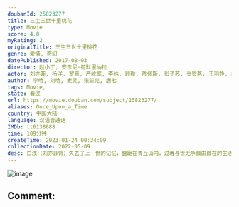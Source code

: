 ```yaml
---
doubanId: 25823277
title: 三生三世十里桃花
type: Movie
score: 4.0
myRating: 2
originalTitle: 三生三世十里桃花
genre: 爱情, 奇幻
datePublished: 2017-08-03
director: 赵小丁, 安东尼·拉默里纳拉
actor: 刘亦菲, 杨洋, 罗晋, 严屹宽, 李纯, 顾璇, 陈佩斯, 彭子苏, 张贺茗, 王羽铮, 塔拉, 陈星旭, 张雅钦, 张冉怡, 董文腾, 青琳昊
author: 李晗, 刘晗, 麦灵, 张亚亮, 唐七
tags: Movie, 
state: 看过
url: https://movie.douban.com/subject/25823277/
aliases: Once_Upon_a_Time
country: 中国大陆
language: 汉语普通话
IMDb: tt6138688
time: 109分钟
createTime: 2023-01-24 00:34:09
collectionDate: 2022-05-09
desc: 白浅（刘亦菲饰）失去了上一世的记忆，盘踞在青丘山内，过着与世无争自由自在的生活。在东海盛宴上，白浅遇见了带着天孙阿离（彭子苏饰）的天族太子夜华（杨洋饰），实际上，两人之间早就定下了婚约。夜华震惊...
---
```


![image](p2494279388.jpg)

Comment: 
---

